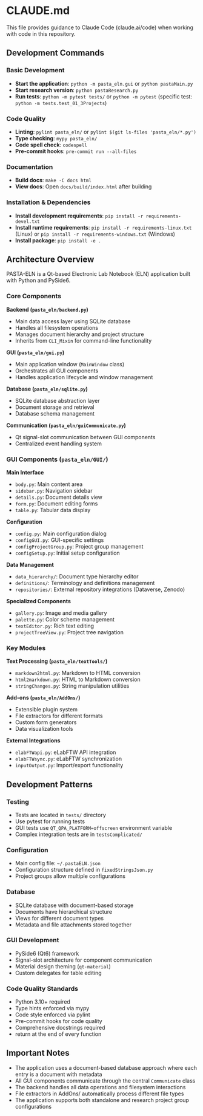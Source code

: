 # CLAUDE.md

This file provides guidance to Claude Code (claude.ai/code) when working with code in this repository.

## Development Commands

### Basic Development
- **Start the application**: `python -m pasta_eln.gui` or `python pastaMain.py`
- **Start research version**: `python pastaResearch.py`
- **Run tests**: `python -m pytest tests/` or `python -m pytest` (specific test: `python -m tests.test_01_3Projects`)

### Code Quality
- **Linting**: `pylint pasta_eln/` or `pylint $(git ls-files 'pasta_eln/*.py')`
- **Type checking**: `mypy pasta_eln/`
- **Code spell check**: `codespell`
- **Pre-commit hooks**: `pre-commit run --all-files`

### Documentation
- **Build docs**: `make -C docs html`
- **View docs**: Open `docs/build/index.html` after building

### Installation & Dependencies
- **Install development requirements**: `pip install -r requirements-devel.txt`
- **Install runtime requirements**: `pip install -r requirements-linux.txt` (Linux) or `pip install -r requirements-windows.txt` (Windows)
- **Install package**: `pip install -e .`

## Architecture Overview

PASTA-ELN is a Qt-based Electronic Lab Notebook (ELN) application built with Python and PySide6.

### Core Components

**Backend (`pasta_eln/backend.py`)**
- Main data access layer using SQLite database
- Handles all filesystem operations
- Manages document hierarchy and project structure
- Inherits from `CLI_Mixin` for command-line functionality

**GUI (`pasta_eln/gui.py`)**
- Main application window (`MainWindow` class)
- Orchestrates all GUI components
- Handles application lifecycle and window management

**Database (`pasta_eln/sqlite.py`)**
- SQLite database abstraction layer
- Document storage and retrieval
- Database schema management

**Communication (`pasta_eln/guiCommunicate.py`)**
- Qt signal-slot communication between GUI components
- Centralized event handling system

### GUI Components (`pasta_eln/GUI/`)

**Main Interface**
- `body.py`: Main content area
- `sidebar.py`: Navigation sidebar
- `details.py`: Document details view
- `form.py`: Document editing forms
- `table.py`: Tabular data display

**Configuration**
- `config.py`: Main configuration dialog
- `configGUI.py`: GUI-specific settings
- `configProjectGroup.py`: Project group management
- `configSetup.py`: Initial setup configuration

**Data Management**
- `data_hierarchy/`: Document type hierarchy editor
- `definitions/`: Terminology and definitions management
- `repositories/`: External repository integrations (Dataverse, Zenodo)

**Specialized Components**
- `gallery.py`: Image and media gallery
- `palette.py`: Color scheme management
- `textEditor.py`: Rich text editing
- `projectTreeView.py`: Project tree navigation

### Key Modules

**Text Processing (`pasta_eln/textTools/`)**
- `markdown2html.py`: Markdown to HTML conversion
- `html2markdown.py`: HTML to Markdown conversion
- `stringChanges.py`: String manipulation utilities

**Add-ons (`pasta_eln/AddOns/`)**
- Extensible plugin system
- File extractors for different formats
- Custom form generators
- Data visualization tools

**External Integrations**
- `elabFTWapi.py`: eLabFTW API integration
- `elabFTWsync.py`: eLabFTW synchronization
- `inputOutput.py`: Import/export functionality

## Development Patterns

### Testing
- Tests are located in `tests/` directory
- Use pytest for running tests
- GUI tests use `QT_QPA_PLATFORM=offscreen` environment variable
- Complex integration tests are in `testsComplicated/`

### Configuration
- Main config file: `~/.pastaELN.json`
- Configuration structure defined in `fixedStringsJson.py`
- Project groups allow multiple configurations

### Database
- SQLite database with document-based storage
- Documents have hierarchical structure
- Views for different document types
- Metadata and file attachments stored together

### GUI Development
- PySide6 (Qt6) framework
- Signal-slot architecture for component communication
- Material design theming (`qt-material`)
- Custom delegates for table editing

### Code Quality Standards
- Python 3.10+ required
- Type hints enforced via mypy
- Code style enforced via pylint
- Pre-commit hooks for code quality
- Comprehensive docstrings required
- return at the end of every function

## Important Notes

- The application uses a document-based database approach where each entry is a document with metadata
- All GUI components communicate through the central `Communicate` class
- The backend handles all data operations and filesystem interactions
- File extractors in AddOns/ automatically process different file types
- The application supports both standalone and research project group configurations
